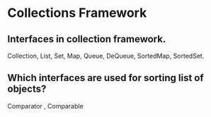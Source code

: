 # Collections Framework
## Interfaces in collection framework.
Collection, List, Set, Map, Queue, DeQueue, SortedMap, SortedSet.
## Which interfaces are used for sorting list of objects?
Comparator , Comparable
